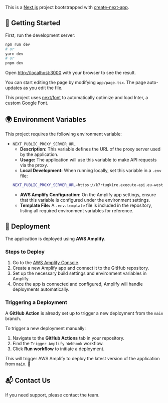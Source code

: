 This is a [Next.js](https://nextjs.org/) project bootstrapped with [create-next-app](https://github.com/vercel/next.js/tree/canary/packages/create-next-app).

## 🚀 Getting Started

First, run the development server:

```sh
npm run dev
# or
yarn dev
# or
pnpm dev
```

Open [http://localhost:3000](http://localhost:3000) with your browser to see the result.

You can start editing the page by modifying `app/page.tsx`. The page auto-updates as you edit the file.

This project uses [next/font](https://nextjs.org/docs/basic-features/font-optimization) to automatically optimize and load Inter, a custom Google Font.

## 🌍 Environment Variables

This project requires the following environment variable:

- `NEXT_PUBLIC_PROXY_SERVER_URL`
  - **Description:** This variable defines the URL of the proxy server used by the application.
  - **Usage:** The application will use this variable to make API requests via the proxy.
  - **Local Development:** When running locally, set this variable in a `.env` file:
  ```sh
  NEXT_PUBLIC_PROXY_SERVER_URL=https://k7rtugk1re.execute-api.eu-west-1.amazonaws.com/proxy
  ```
  - **AWS Amplify Configuration:** On the Amplify app settings, ensure that this variable is configured under the environment settings.
  - **Template File:** A `.env.template` file is included in the repository, listing all required environment variables for reference.

## 🚢 Deployment

The application is deployed using **AWS Amplify**.

### Steps to Deploy

1. Go to the [AWS Amplify Console](https://console.aws.amazon.com/amplify/home).
2. Create a new Amplify app and connect it to the GitHub repository.
3. Set up the necessary build settings and environment variables in Amplify.
4. Once the app is connected and configured, Amplify will handle deployments automatically.

### Triggering a Deployment

A **GitHub Action** is already set up to trigger a new deployment from the `main` branch.

To trigger a new deployment manually:

1. Navigate to the **GitHub Actions** tab in your repository.
2. Find the `Trigger Amplify Webhook` workflow.
3. Click **Run workflow** to initiate a deployment.

This will trigger AWS Amplify to deploy the latest version of the application from `main`. 🎉

## 📬 Contact Us

If you need support, please contact the team.

